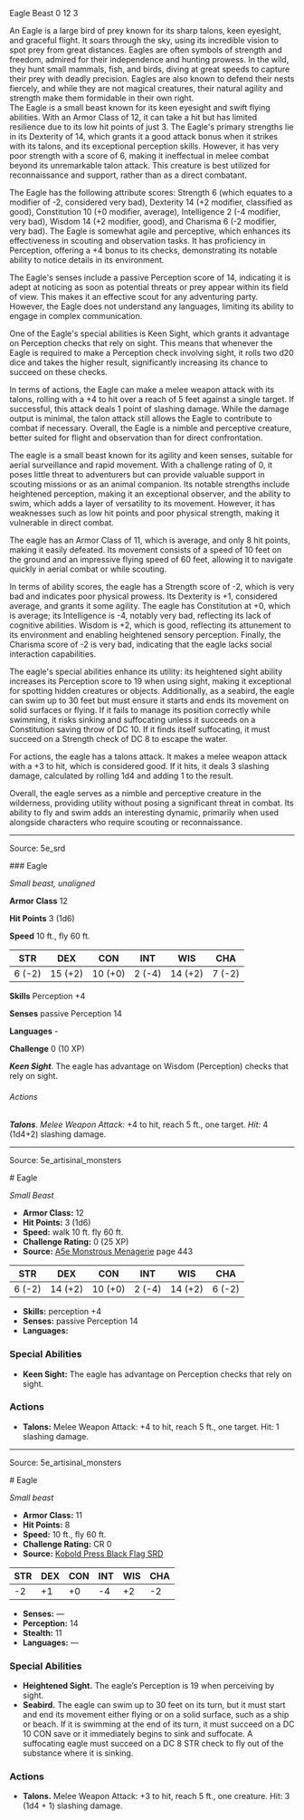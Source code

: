 <MonsterName/>Eagle</MonsterName>
<CreatureType/>Beast</CreatureType>
<CR/>0</CR>
<AC/>12</AC>
<HP/>3</HP>
<summary>An Eagle is a large bird of prey known for its sharp talons, keen eyesight, and graceful flight. It soars through the sky, using its incredible vision to spot prey from great distances. Eagles are often symbols of strength and freedom, admired for their independence and hunting prowess. In the wild, they hunt small mammals, fish, and birds, diving at great speeds to capture their prey with deadly precision. Eagles are also known to defend their nests fiercely, and while they are not magical creatures, their natural agility and strength make them formidable in their own right.</summary>

<summary>The Eagle is a small beast known for its keen eyesight and swift flying abilities. With an Armor Class of 12, it can take a hit but has limited resilience due to its low hit points of just 3. The Eagle's primary strengths lie in its Dexterity of 14, which grants it a good attack bonus when it strikes with its talons, and its exceptional perception skills. However, it has very poor strength with a score of 6, making it ineffectual in melee combat beyond its unremarkable talon attack. This creature is best utilized for reconnaissance and support, rather than as a direct combatant.</summary>

<detail>

The Eagle has the following attribute scores: Strength 6 (which equates to a modifier of -2, considered very bad), Dexterity 14 (+2 modifier, classified as good), Constitution 10 (+0 modifier, average), Intelligence 2 (-4 modifier, very bad), Wisdom 14 (+2 modifier, good), and Charisma 6 (-2 modifier, very bad). The Eagle is somewhat agile and perceptive, which enhances its effectiveness in scouting and observation tasks. It has proficiency in Perception, offering a +4 bonus to its checks, demonstrating its notable ability to notice details in its environment.

The Eagle's senses include a passive Perception score of 14, indicating it is adept at noticing as soon as potential threats or prey appear within its field of view. This makes it an effective scout for any adventuring party. However, the Eagle does not understand any languages, limiting its ability to engage in complex communication.

One of the Eagle's special abilities is Keen Sight, which grants it advantage on Perception checks that rely on sight. This means that whenever the Eagle is required to make a Perception check involving sight, it rolls two d20 dice and takes the higher result, significantly increasing its chance to succeed on these checks.

In terms of actions, the Eagle can make a melee weapon attack with its talons, rolling with a +4 to hit over a reach of 5 feet against a single target. If successful, this attack deals 1 point of slashing damage. While the damage output is minimal, the talon attack still allows the Eagle to contribute to combat if necessary. Overall, the Eagle is a nimble and perceptive creature, better suited for flight and observation than for direct confrontation.

The eagle is a small beast known for its agility and keen senses, suitable for aerial surveillance and rapid movement. With a challenge rating of 0, it poses little threat to adventurers but can provide valuable support in scouting missions or as an animal companion. Its notable strengths include heightened perception, making it an exceptional observer, and the ability to swim, which adds a layer of versatility to its movement. However, it has weaknesses such as low hit points and poor physical strength, making it vulnerable in direct combat.

The eagle has an Armor Class of 11, which is average, and only 8 hit points, making it easily defeated. Its movement consists of a speed of 10 feet on the ground and an impressive flying speed of 60 feet, allowing it to navigate quickly in aerial combat or while scouting. 

In terms of ability scores, the eagle has a Strength score of -2, which is very bad and indicates poor physical prowess. Its Dexterity is +1, considered average, and grants it some agility. The eagle has Constitution at +0, which is average; its Intelligence is -4, notably very bad, reflecting its lack of cognitive abilities. Wisdom is +2, which is good, reflecting its attunement to its environment and enabling heightened sensory perception. Finally, the Charisma score of -2 is very bad, indicating that the eagle lacks social interaction capabilities.

The eagle's special abilities enhance its utility: its heightened sight ability increases its Perception score to 19 when using sight, making it exceptional for spotting hidden creatures or objects. Additionally, as a seabird, the eagle can swim up to 30 feet but must ensure it starts and ends its movement on solid surfaces or flying. If it fails to manage its position correctly while swimming, it risks sinking and suffocating unless it succeeds on a Constitution saving throw of DC 10. If it finds itself suffocating, it must succeed on a Strength check of DC 8 to escape the water.

For actions, the eagle has a talons attack. It makes a melee weapon attack with a +3 to hit, which is considered good. If it hits, it deals 3 slashing damage, calculated by rolling 1d4 and adding 1 to the result.

Overall, the eagle serves as a nimble and perceptive creature in the wilderness, providing utility without posing a significant threat in combat. Its ability to fly and swim adds an interesting dynamic, primarily when used alongside characters who require scouting or reconnaissance.</detail>



---

Source: 5e_srd

<statblock>
### Eagle

*Small beast, unaligned*

**Armor Class** 12

**Hit Points** 3 (1d6)

**Speed** 10 ft., fly 60 ft.

| STR    | DEX     | CON     | INT    | WIS     | CHA    |
|--------|---------|---------|--------|---------|--------|
| 6 (-2) | 15 (+2) | 10 (+0) | 2 (-4) | 14 (+2) | 7 (-2) |

**Skills** Perception +4

**Senses** passive Perception 14

**Languages** -

**Challenge** 0 (10 XP)

***Keen Sight***. The eagle has advantage on Wisdom (Perception) checks that rely on sight.

###### Actions

***Talons***. *Melee Weapon Attack:* +4 to hit, reach 5 ft., one target. *Hit:* 4 (1d4+2) slashing damage.</statblock>




---

Source: 5e_artisinal_monsters

<statblock>
# Eagle

*Small* *Beast*

- **Armor Class:** 12
- **Hit Points:** 3 (1d6)
- **Speed:** walk 10 ft. fly 60 ft.
- **Challenge Rating:** 0 (25 XP)
- **Source:** [A5e Monstrous Menagerie](https://enpublishingrpg.com/products/level-up-monstrous-menagerie-a5e) page 443

| STR | DEX | CON | INT | WIS | CHA |
| --- | --- | --- | --- | --- | --- |
| 6 (-2) | 14 (+2) | 10 (+0) | 2 (-4) | 14 (+2) | 6 (-2) |

- **Skills:** perception +4
- **Senses:** passive Perception 14
- **Languages:** 

### Special Abilities

- **Keen Sight:** The eagle has advantage on Perception checks that rely on sight.

### Actions

- **Talons:** Melee Weapon Attack: +4 to hit, reach 5 ft., one target. Hit: 1 slashing damage.


</statblock>




---

Source: 5e_artisinal_monsters

<statblock>
# Eagle

*Small beast*

- **Armor Class:** 11
- **Hit Points:** 8
- **Speed:** 10 ft., fly 60 ft.
- **Challenge Rating:** CR 0
- **Source:** [Kobold Press Black Flag SRD](https://koboldpress.com/black-flag-roleplaying/)

| STR | DEX | CON | INT | WIS | CHA |
| --- | --- | --- | --- | --- | --- |
| -2 | +1 | +0 | -4 | +2 | -2 |

- **Senses:** —
- **Perception:** 14
- **Stealth:** 11
- **Languages:** —

### Special Abilities

- **Heightened Sight.** The eagle’s Perception is 19 when perceiving by sight.
- **Seabird.** The eagle can swim up to 30 feet on its turn, but it must start and end its movement either flying or on a solid surface, such as a ship or beach. If it is swimming at the end of its turn, it must succeed on a DC 10 CON save or it immediately begins to sink and suffocate. A suffocating eagle must succeed on a DC 8 STR check to fly out of the substance where it is sinking.

### Actions

- **Talons.** Melee Weapon Attack: +3 to hit, reach 5 ft., one creature. Hit: 3 (1d4 + 1) slashing damage.

</statblock>



